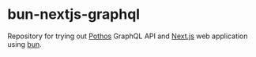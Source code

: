 # bun-nextjs-graphql

Repository for trying out [Pothos](https://github.com/hayes/pothos/tree/main) GraphQL API and [Next.js](https://nextjs.org/) web application using [bun](https://bun.sh/).
